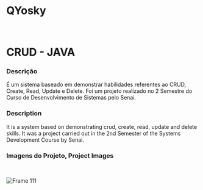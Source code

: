 # QYosky
<br>
<h1>CRUD - JAVA</h1>

<h3>Descrição</h3>

É um sistema baseado em demonstrar habilidades referentes ao CRUD, Create, Read, Update e Delete.
Foi um projeto realizado no 2 Semestre do Curso de Desenvolvimento de Sistemas pelo Senai.

<h3>Description</h3>

It is a system based on demonstrating crud, create, read, update and delete skills.
It was a project carried out in the 2nd Semester of the Systems Development Course by Senai.

<h3>Imagens do Projeto, Project Images</h3>
<br>

![Frame 111](https://user-images.githubusercontent.com/93738072/157991664-c8c1f6cf-2383-480d-8927-6518203c12d8.png)

